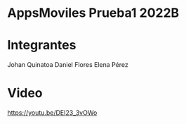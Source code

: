 # AppsMoviles Prueba1 2022B

# Integrantes
Johan Quinatoa
Daniel Flores
Elena Pérez


# Video
https://youtu.be/DEI23_3vOWo
